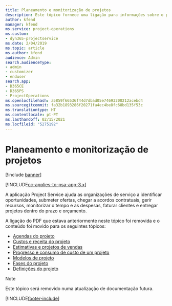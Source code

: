 ```yaml
---
title: Planeamento e monitorização de projetos
description: Este tópico fornece uma ligação para informações sobre o planeamento e a monitorização no Project Service Automation.
author: kfend
manager: kfend
ms.service: project-operations
ms.custom:
- dyn365-projectservice
ms.date: 2/04/2019
ms.topic: article
ms.author: kfend
audience: Admin
search.audienceType:
- admin
- customizer
- enduser
search.app:
- D365CE
- D365PS
- ProjectOperations
ms.openlocfilehash: a5859f66536f44d7dbad05e74693200212acebd4
ms.sourcegitcommit: fa32b1893286f20271fa4ec4be8fc68bd135f53c
ms.translationtype: HT
ms.contentlocale: pt-PT
ms.lasthandoff: 02/15/2021
ms.locfileid: "5275192"
---
```

# <a name="project-planning-and-tracking"></a>Planeamento e monitorização de projetos

[!include [banner](../../includes/psa-now-project-operations.md)]

[!INCLUDE[cc-applies-to-psa-app-3.x](../../includes/cc-applies-to-psa-app-3x.md)]

A aplicação Project Service ajuda as organizações de serviço a identificar oportunidades, submeter ofertas, chegar a acordos contratuais, gerir recursos, monitorizar o tempo e as despesas, faturar clientes e entregar projetos dentro do prazo e orçamento. 

A ligação do PDF que estava anteriormente neste tópico foi removida e o conteúdo foi movido para os seguintes tópicos:

- [Agendas do projeto](../project-creating.md)
- [Custos e receita do projeto](../project-estimating.md)
- [Estimativas e projetos de vendas](../project-leveraging.md)
- [Progresso e consumo de custo de um projeto](../project-tracking.md)
- [Modelos de projeto](../project-templates.md)
- [Fases do projeto](../project-stages.md)
- [Definições do projeto](../project-settings.md)

> [!NOTE]
> Este tópico será removido numa atualização de documentação futura. 


[!INCLUDE[footer-include](../../includes/footer-banner.md)]